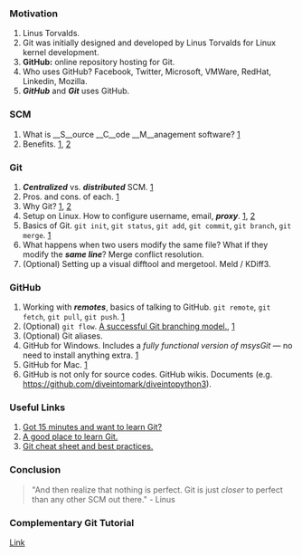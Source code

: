### Motivation
1. Linus Torvalds.
1. Git was initially designed and developed by Linus Torvalds for Linux kernel development.
1. __GitHub:__ online repository hosting for Git.
1. Who uses GitHub? Facebook, Twitter, Microsoft, VMWare, RedHat, Linkedin, Mozilla.
1. ___GitHub___ and ___Git___ uses GitHub.

### SCM
1. What is __S__ource __C__ode __M__anagement software? [1](http://git-scm.com/book/en/Getting-Started-About-Version-Control)
1. Benefits. [1](https://www.plasticscm.com/infocenter/quick-start/why-version-control.aspx), [2](http://www.git-tower.com/learn/why_git.html)

### Git
1. ___Centralized___ vs. ___distributed___ SCM. [1](http://git-scm.com/book/en/Getting-Started-About-Version-Control)
1. Pros. and cons. of each. [1](http://git-scm.com/book/en/Getting-Started-About-Version-Control)
1. Why Git? [1](http://git-scm.com/about), [2](http://www.slideshare.net/segfault/why-git-3352034)
1. Setup on Linux. How to configure username, email, ___proxy___. [1](https://help.github.com/articles/set-up-git), [2](http://stackoverflow.com/a/3406766/1019491)
1. Basics of Git. `git init`, `git status`, `git add`, `git commit`, `git branch`, `git merge`. [1](http://gitref.org/)
1. What happens when two users modify the same file? What if they modify the ___same line___? Merge conflict resolution.
1. (Optional) Setting up a visual difftool and mergetool. Meld / KDiff3.

### GitHub
1. Working with ___remotes___, basics of talking to GitHub. `git remote`, `git fetch`, `git pull`, `git push`. [1](http://gitref.org/)
1. (Optional) `git flow`. [A successful Git branching model.](http://nvie.com/posts/a-successful-git-branching-model/), [1](https://github.com/nvie/gitflow)
1. (Optional) Git aliases.
1. GitHub for Windows. Includes a _fully functional version of msysGit_ — no need to install anything extra. [1](http://windows.github.com/)
1. GitHub for Mac. [1](http://mac.github.com/)
1. GitHub is not only for source codes. GitHub wikis. Documents (e.g. https://github.com/diveintomark/diveintopython3).

### Useful Links
1. [Got 15 minutes and want to learn Git?](http://try.github.com/levels/1/challenges/1)
2. [A good place to learn Git.](http://gitref.org/)
3. [Git cheat sheet and best practices.](http://www.git-tower.com/files/cheatsheet/Git_Cheat_Sheet_grey.pdf)

### Conclusion
> "And then realize that nothing is perfect. Git is just _closer_ to perfect than any other SCM out there." - Linus

### Complementary Git Tutorial
[Link](https://github.com/Hindol/git-tutorial/blob/master/README.md)
